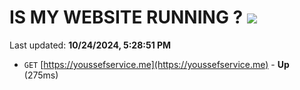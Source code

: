 # IS MY WEBSITE RUNNING ? [![](https://img.shields.io/static/v1?label=Sponsor&message=%E2%9D%A4&logo=GitHub&color=%23fe8e86)](https://github.com/sponsors/Youssef-Lehmam)

Last updated: **10/24/2024, 5:28:51 PM**

- `GET` [https://youssefservice.me](https://youssefservice.me) - **Up** (275ms)
